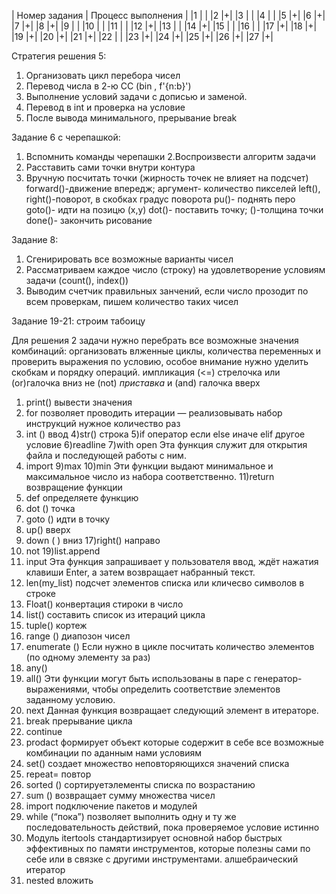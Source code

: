 | Номер задания | Процесс выполнения |
|1 | |
|2 |+|
|3 | |
|4 | |
|5 |+|
|6 |+|
|7 |+|
|8 |+|
|9 | |
|10 | |
|11 | |
|12 |+|
|13 | |
|14 |+|
|15 | |
|16 | |
|17 |+|
|18 |+|
|19 |+|
|20 |+|
|21 |+|
|22 | |
|23 |+|
|24 |+|
|25 |+|
|26 |+|
|27 |+|


Стратегия решения 5:
1. Организовать цикл перебора чисел
2. Перевод числа в 2-ю СС (bin , f'{n:b}')
3. Выполнение условий задачи с дописью и заменой.
4. Перевод в int и проверка на условие
5. После вывода минимального, прерывание break

Задание 6 с черепашкой:
1. Вспомнить команды черепашки
2.Воспроизвести алгоритм задачи
3. Расставить сами точки внутри контура
4. Вручную посчитать точки
(жирность точек не влияет на подсчет)
forward()-движение впередж; аргумент- количество пикселей 
left(), right()-поворот, в скобках градус поворота 
pu()- поднять перо 
goto()- идти на позицю (x,y)
dot()- поставить точку; ()-толщина точки
done()- закончить рисование 

Задание 8:
1. Сгенирировать все возможные варианты чисел 
2. Рассматриваем каждое число (строку) на удовлетворение условиям задачи (count(), index())
3. Выводим счетчик правильных занчений, если число прозодит по всем проверкам, пишем количество таких чисел


Задание 19-21:
строим табоицу 

Для решения 2 задачи нужно перебрать все возможные значения комбинаций: организовать влженные циклы, количества переменных и проверить выражения по условию, особое внимание нужно уделить скобкам и порядку операций. 
импликация (<=) стрелочка 
или (or)галочка вниз
не (not) *приставка*
и (and) галочка вверх

1) print() вывести значения
2) for позволяет проводить итерации — реализовывать набор инструкций нужное количество раз
3) int () ввод
4)str() строка
5)if оператор если
else иначе
elif другое условие 
6)readline
7)with open
Эта функция служит для открытия файла и последующей работы с ним.
8) import
9)max
10)min
Эти функции выдают минимальное и максимальное число из набора соответственно.
11)return возвращение функции
12) def определяете функцию
13) dot () точка
14) goto () идти в точку
15) up() вверх
16) down ( ) вниз
17)right() направо 
18) not
19)list.append
20) input
Эта функция запрашивает у пользователя ввод, ждёт нажатия клавиши Enter, а затем возвращает набранный текст.
21) len(my_list) подсчет элементов списка или кличесво символов в строке
22) Float() конвертация стироки в число
23) list() составить список из итераций цикла
24) tuple() кортеж
25) range () диапозон чисел 
26) enumerate () Если нужно в цикле посчитать количество элементов (по одному элементу за раз)
27) any() 
28) all()
Эти функции могут быть использованы в паре с генератор-выражениями, чтобы определить соответствие элементов заданному условию.
29) next
Данная функция возвращает следующий элемент в итераторе.
30) break прерывание цикла 
31) continue 
32) prodact формирует объект которые содержит в себе все возможные комбинации по аданным нами условиям 
33) set() создает множество неповторяющихся значений списка
34) repeat= повтор
35) sorted () cортируетэлементы списка по возрастанию
36) sum () возвращает сумму множества чисел
37) import подключение пакетов и модулей
38) while (“пока”) позволяет выполнить одну и ту же последовательность действий, пока проверяемое условие истинно
39) Модуль itertools стандартизирует основной набор быстрых эффективных по памяти инструментов, которые полезны сами по себе или в связке с другими инструментами. алшебраический итератор 
40) nested  вложить 
 
